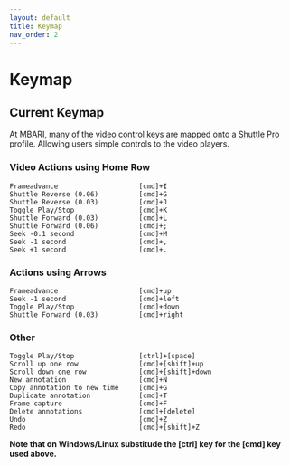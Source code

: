 ```yaml
---
layout: default
title: Keymap
nav_order: 2
---
```



# Keymap

## Current Keymap

At MBARI, many of the video control keys are mapped onto a [Shuttle Pro](https://www.contourdesign.com/product/shuttle/) profile. Allowing users simple controls to the video players.

### Video Actions using Home Row

```
Frameadvance                    [cmd]+I
Shuttle Reverse (0.06)          [cmd]+G
Shuttle Reverse (0.03)          [cmd]+J
Toggle Play/Stop                [cmd]+K
Shuttle Forward (0.03)          [cmd]+L
Shuttle Forward (0.06)          [cmd]+;
Seek -0.1 second                [cmd]+M
Seek -1 second                  [cmd]+,
Seek +1 second                  [cmd]+.
```

### Actions using Arrows

```
Frameadvance                    [cmd]+up
Seek -1 second                  [cmd]+left
Toggle Play/Stop                [cmd]+down
Shuttle Forward (0.03)          [cmd]+right
```
### Other

```
Toggle Play/Stop                [ctrl]+[space]
Scroll up one row               [cmd]+[shift]+up
Scroll down one row             [cmd]+[shift]+down
New annotation                  [cmd]+N
Copy annotation to new time     [cmd]+G
Duplicate annotation            [cmd]+T
Frame capture                   [cmd]+F
Delete annotations              [cmd]+[delete]
Undo                            [cmd]+Z
Redo                            [cmd]+[shift]+Z
```

__Note that on Windows/Linux substitude the [ctrl] key for the [cmd] key used above.__
